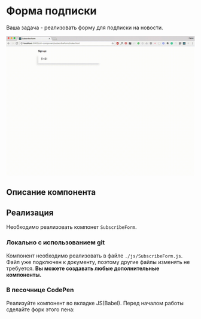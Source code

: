 Форма подписки
===

Ваша задача - реализовать форму для подписки на новости.

![SubscribeForm](./subscribeForm.gif)

## Описание компонента



## Реализация

Необходимо реализовать компонет `SubscribeForm`.

### Локально с использованием git

Компонент необходимо реализовать в файле `./js/SubscribeForm.js`. Файл уже подключен к документу, поэтому другие файлы изменять не требуется.
**Вы можете создавать любые дополнительные компоненты.**

### В песочнице CodePen

Реализуйте компонент во вкладке JS(Babel). Перед началом работы сделайте форк этого пена:


